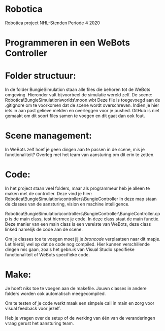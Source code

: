 # Robotica
Robotica project NHL-Stenden Periode 4 2020

Programmeren in een WeBots Controller
==
# Folder structuur:
In de folder BungieSimulation staan alle files die behoren tot de WeBots omgeving. Hieronder valt bijvoorbeel de simulatie wereld zelf. 
De scene: Robotica\BungieSimulation\worlds\moon.wbt
Deze file is toegevoegd aan de .gitignore om te voorkomen dat de scene wordt overschreven. Indien je hier iets in aan past gelieve melden en overleggen voor je pushed.
GitHub is niet gemaakt om dit soort files samen te voegen en dit gaat dan ook fout.

# Scene management:
In WeBots zelf hoef je geen dingen aan te passen in de scene, mis je functionaliteit? Overleg met het team van aansturing om dit erin te zetten.

# Code:
In het project staan veel folders, maar als programmeur heb je alleen te maken met de controller.
Deze vind je hier: Robotica\BungieSimulation\controllers\BungieController
In deze map staan de classes van de aansturing, vision en machine intelligence.

Robotica\BungieSimulation\controllers\BungieController\BungieController.cpp is de main class, test hiermee je code. In deze class staat de main functie.
Deze manier van een main class is een vereiste van WeBots, deze class linked namelijk de code aan de scene.

Om je classes toe te voegen moet jij je *broncode* verplaatsen naar dit mapje. Let hierbij wel op dat de code nog compiled.
Hier kunnen verschillende dingen mis gaan, zoals het gebruik van Visual Studio specifieke functionaliteit of WeBots specifieke code.

# Make:
Je hoeft niks toe te voegen aan de makefile. Jouwn classes in andere folders worden ook automatisch meegecompiled.


Om te testen of je code werkt maak een simpele call in main en zorg voor visual feedback voor jezelf.

Heb je vragen over de setup of de werking van één van de veranderingen vraag gerust het aansturing team.


